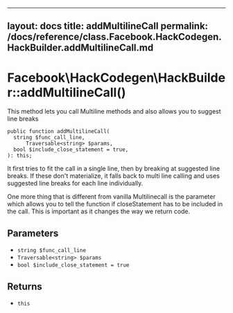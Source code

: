 
***

layout: docs
title: addMultilineCall
permalink: /docs/reference/class.Facebook.HackCodegen.HackBuilder.addMultilineCall.md
---







# Facebook\\HackCodegen\\HackBuilder::addMultilineCall()




This method lets you call Multiline methods and also allows you to
suggest line breaks




``` Hack
public function addMultilineCall(
  string $func_call_line,
      Traversable<string> $params,
  bool $include_close_statement = true,
): this;
```




It first tries to fit the call in a single line, then
by breaking at suggested line breaks.
If these don't materialize, it falls back to multi line calling and
uses suggested line breaks for each line individually.




One more thing that is different from vanilla Multilinecall is the
parameter which allows you to tell the function if closeStatement has
to be included in the call. This is important as it changes the way
we return code.




## Parameters




- ` string $func_call_line `
- ` Traversable<string> $params `
- ` bool $include_close_statement = true `




## Returns




+ ` this `